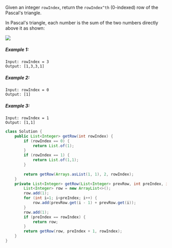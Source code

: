 
Given an integer `rowIndex`, return the `rowIndex^th` (0-indexed) row of the Pascal's triangle.

In Pascal's triangle, each number is the sum of the two numbers directly above it as shown:

![](https://upload.wikimedia.org/wikipedia/commons/0/0d/PascalTriangleAnimated2.gif)

##### Example 1:
```
Input: rowIndex = 3
Output: [1,3,3,1]
```
##### Example 2:
```
Input: rowIndex = 0
Output: [1]
```
##### Example 3:
```
Input: rowIndex = 1
Output: [1,1]
```
```java
class Solution {
    public List<Integer> getRow(int rowIndex) {
        if (rowIndex == 0) {
            return List.of(1);
        }
        if (rowIndex == 1) {
            return List.of(1,1);
        }
        
        return getRow(Arrays.asList(1, 1), 2, rowIndex);
    }
    private List<Integer> getRow(List<Integer> prevRow, int preIndex, int rowIndex) {
        List<Integer> row = new ArrayList<>();
        row.add(1);
        for (int i=1; i<preIndex; i++) {
            row.add(prevRow.get(i - 1) + prevRow.get(i));
        }
        row.add(1);
        if (preIndex == rowIndex) {
            return row;
        }
        return getRow(row, preIndex + 1, rowIndex);
    }
}
```